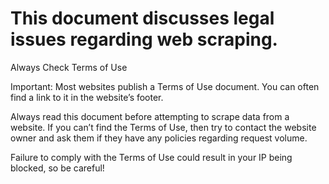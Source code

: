 # This document discusses legal issues regarding web scraping.

Always Check Terms of Use

Important: Most websites publish a Terms of Use document.
You can often find a link to it in the website’s footer.

Always read this document before attempting to scrape data from a website.
If you can’t find the Terms of Use, then try to contact the website owner
and ask them if they have any policies regarding request volume.

Failure to comply with the Terms of Use could result in your IP being blocked, so be careful!
